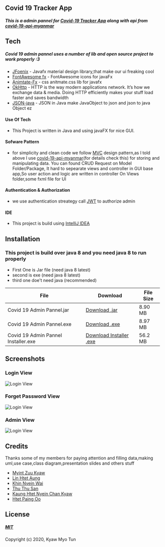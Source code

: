 ## Covid 19 Tracker App

##### This is a admin pannel for [Covid-19 Tracker App](https://electron.atom.io) along with api from [covid-19-api-myanmar](https://electron.atom.io)

## Tech

##### Covid 19 admin pannel uses a number of lib and open source project to work properly :3

- [JFoenix](http://www.jfoenix.com/) - Javafx material design library,that make our ui freaking cool
- [FontAwesome fx](https://github.com/Jerady/fontawesomefx-glyphsbrowser) - FontAwesome icons for javaFx
- [Animtate-Fx](https://github.com/Typhon0/AnimateFX) - css anitmate.css lib for javafx
- [OkHttp](https://square.github.io/okhttp/) - HTTP is the way modern applications network. It’s how we exchange data & media. Doing HTTP efficiently makes your stuff load faster and saves bandwidth
- [JSON-java](https://github.com/stleary/JSON-java) - JSON in Java make JavaObject to json and json to java Object ez

#### Use Of Tech

- This Project is written in Java and using javaFX for nice GUI.

#### Sofware Pattern

- for simplicity and clean code we follow [MVC](https://en.wikipedia.org/wiki/Model%E2%80%93view%E2%80%93controller) design pattern,as I told above I use [covid-19-api-myanmar](https://electron.atom.io)(for details check this) for storing and manipulating data.
  You can found CRUD Request on Model Folder/Package,
  It hard to sepearate views and controller in GUI base app,So user action and logic are written in controller
  On Views folder,some fxml file for UI

#### Authentication & Authorization

- we use authentication streategy call [JWT](https://jwt.io/) to authorize admin


#### IDE


- This project is build using [IntelliJ IDEA](https://www.jetbrains.com/idea/)

## Installation
### This project is build over java 8 and you need java 8 to run properly
- First One is Jar file (need java 8 latest)
- second is exe (need java 8 latest)
- third one doe't need java (recommended)

| File | Download | File Size
| ------ | ------ | ------ |
| Covid 19 Admin Pannel.jar | [Download .jar](https://drive.google.com/file/d/1EWY4ZvNxOTDQXSE49ew8mzYQBDCEmfy9/view?usp=sharing) | 8.90 MB
|  Covid 19 Admin Pannel.exe | [Download .exe](https://drive.google.com/file/d/1ys864UNOrHkTDPeNbMf5t5ZWbsNyQ7fr/view?usp=sharing) | 8.97 MB
| Covid 19 Admin Pannel Installer.exe | [Download Installer .exe](https://drive.google.com/file/d/12ByuqVhO2875N0bTE_847eW0IPuBeMGS/view?usp=sharing)  | 56.2 MB


## Screenshots

### Login View

![Login View](https://github.com/mohamadealiyes/covid19adminjava/blob/master/src/views/Images/loginView.png)

### Forget Password View

![Login View](https://github.com/mohamadealiyes/covid19adminjava/blob/master/src/views/Images/forgetView.png)

### Admin View

![Login View](https://github.com/mohamadealiyes/covid19adminjava/blob/master/src/views/Images/AdminView.png)

## Credits

Thanks some of my members for paying attention and filling data,making uml,use case,class diagram,presentation slides and others stuff

- [Myint Zuu Kyaw](https://www.facebook.com/goddness.goddness.988926)
- [Lin Htet Aung](https://www.facebook.com/linnhtet.aung.39750121)
- [Khin Nyein Wai](https://www.facebook.com/going.die.9)
- [Thu Thu San](https://www.facebook.com/thuthu.san.90410)
- [Kaung Htet Nyein Chan Kyaw](https://www.facebook.com/kaunghtatnyeinchan)
- [Htet Paing Oo](https://www.facebook.com/profile.php?id=100027680062293)

## License
##### [MIT](https://choosealicense.com/licenses/mit/)
Copyright (c) 2020, Kyaw Myo Tun